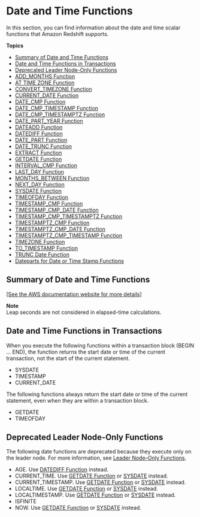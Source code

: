 # Date and Time Functions<a name="Date_functions_header"></a>

In this section, you can find information about the date and time scalar functions that Amazon Redshift supports\.

**Topics**
+ [Summary of Date and Time Functions](#date-functions-summary)
+ [Date and Time Functions in Transactions](#date-functions-transactions)
+ [Deprecated Leader Node\-Only Functions](#date-functions-deprecated)
+ [ADD\_MONTHS Function](r_ADD_MONTHS.md)
+ [AT TIME ZONE Function](r_AT_TIME_ZONE.md)
+ [CONVERT\_TIMEZONE Function](CONVERT_TIMEZONE.md)
+ [CURRENT\_DATE Function](r_CURRENT_DATE_function.md)
+ [DATE\_CMP Function](r_DATE_CMP.md)
+ [DATE\_CMP\_TIMESTAMP Function](r_DATE_CMP_TIMESTAMP.md)
+ [DATE\_CMP\_TIMESTAMPTZ Function](r_DATE_CMP_TIMESTAMPTZ.md)
+ [DATE\_PART\_YEAR Function](r_DATE_PART_YEAR.md)
+ [DATEADD Function](r_DATEADD_function.md)
+ [DATEDIFF Function](r_DATEDIFF_function.md)
+ [DATE\_PART Function](r_DATE_PART_function.md)
+ [DATE\_TRUNC Function](r_DATE_TRUNC.md)
+ [EXTRACT Function](r_EXTRACT_function.md)
+ [GETDATE Function](r_GETDATE.md)
+ [INTERVAL\_CMP Function](r_INTERVAL_CMP.md)
+ [LAST\_DAY Function](r_LAST_DAY.md)
+ [MONTHS\_BETWEEN Function](r_MONTHS_BETWEEN_function.md)
+ [NEXT\_DAY Function](r_NEXT_DAY.md)
+ [SYSDATE Function](r_SYSDATE.md)
+ [TIMEOFDAY Function](r_TIMEOFDAY_function.md)
+ [TIMESTAMP\_CMP Function](r_TIMESTAMP_CMP.md)
+ [TIMESTAMP\_CMP\_DATE Function](r_TIMESTAMP_CMP_DATE.md)
+ [TIMESTAMP\_CMP\_TIMESTAMPTZ Function](r_TIMESTAMP_CMP_TIMESTAMPTZ.md)
+ [TIMESTAMPTZ\_CMP Function](r_TIMESTAMPTZ_CMP.md)
+ [TIMESTAMPTZ\_CMP\_DATE Function](r_TIMESTAMPTZ_CMP_DATE.md)
+ [TIMESTAMPTZ\_CMP\_TIMESTAMP Function](r_TIMESTAMPTZ_CMP_TIMESTAMP.md)
+ [TIMEZONE Function](r_TIMEZONE.md)
+ [TO\_TIMESTAMP Function](r_TO_TIMESTAMP.md)
+ [TRUNC Date Function](r_TRUNC_date.md)
+ [Dateparts for Date or Time Stamp Functions](r_Dateparts_for_datetime_functions.md)

## Summary of Date and Time Functions<a name="date-functions-summary"></a>

[\[See the AWS documentation website for more details\]](http://docs.aws.amazon.com/redshift/latest/dg/Date_functions_header.html)

**Note**  
Leap seconds are not considered in elapsed\-time calculations\.

## Date and Time Functions in Transactions<a name="date-functions-transactions"></a>

When you execute the following functions within a transaction block \(BEGIN … END\), the function returns the start date or time of the current transaction, not the start of the current statement\.
+ SYSDATE
+ TIMESTAMP
+ CURRENT\_DATE

The following functions always return the start date or time of the current statement, even when they are within a transaction block\.
+ GETDATE
+ TIMEOFDAY

## Deprecated Leader Node\-Only Functions<a name="date-functions-deprecated"></a>

The following date functions are deprecated because they execute only on the leader node\. For more information, see [Leader Node–Only Functions](c_SQL_functions_leader_node_only.md)\.
+ AGE\. Use [DATEDIFF Function](r_DATEDIFF_function.md) instead\.
+ CURRENT\_TIME\. Use [GETDATE Function](r_GETDATE.md) or [SYSDATE](r_SYSDATE.md) instead\. 
+ CURRENT\_TIMESTAMP\. Use [GETDATE Function](r_GETDATE.md) or [SYSDATE](r_SYSDATE.md) instead\.
+ LOCALTIME\. Use [GETDATE Function](r_GETDATE.md) or [SYSDATE](r_SYSDATE.md) instead\.
+ LOCALTIMESTAMP\. Use [GETDATE Function](r_GETDATE.md) or [SYSDATE](r_SYSDATE.md) instead\.
+ ISFINITE 
+ NOW\. Use [GETDATE Function](r_GETDATE.md) or [SYSDATE](r_SYSDATE.md) instead\.